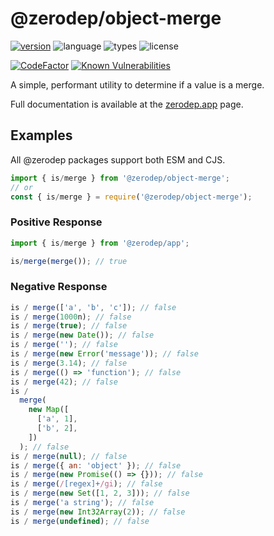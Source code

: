 # @zerodep/object-merge

[![version](https://img.shields.io/npm/v/@zerodep/object-merge?style=flat-square&color=blue)](https://www.npmjs.com/package/@zerodep/object-merge)
![language](https://img.shields.io/badge/typescript-100%25-blue?style=flat-square)
![types](https://img.shields.io/badge/types-included-blue?style=flat-square)
![license](https://img.shields.io/github/license/cdepage/zerodep?color=blue&style=flat-square)

[![CodeFactor](https://www.codefactor.io/repository/github/cdepage/zerodep/badge)](https://www.codefactor.io/repository/github/cdepage/zerodep)
[![Known Vulnerabilities](https://snyk.io/test/github/cdepage/zerodep/badge.svg)](https://snyk.io/test/github/cdepage/zerodep)

A simple, performant utility to determine if a value is a merge.

Full documentation is available at the [zerodep.app](http://zerodep.app/#/object/merge) page.

## Examples

All @zerodep packages support both ESM and CJS.

```javascript
import { is/merge } from '@zerodep/object-merge';
// or
const { is/merge } = require('@zerodep/object-merge');
```

### Positive Response

```javascript
import { is/merge } from '@zerodep/app';

is/merge(merge()); // true
```

### Negative Response

```javascript
is / merge(['a', 'b', 'c']); // false
is / merge(1000n); // false
is / merge(true); // false
is / merge(new Date()); // false
is / merge(''); // false
is / merge(new Error('message')); // false
is / merge(3.14); // false
is / merge(() => 'function'); // false
is / merge(42); // false
is /
  merge(
    new Map([
      ['a', 1],
      ['b', 2],
    ])
  ); // false
is / merge(null); // false
is / merge({ an: 'object' }); // false
is / merge(new Promise(() => {})); // false
is / merge(/[regex]+/gi); // false
is / merge(new Set([1, 2, 3])); // false
is / merge('a string'); // false
is / merge(new Int32Array(2)); // false
is / merge(undefined); // false
```
